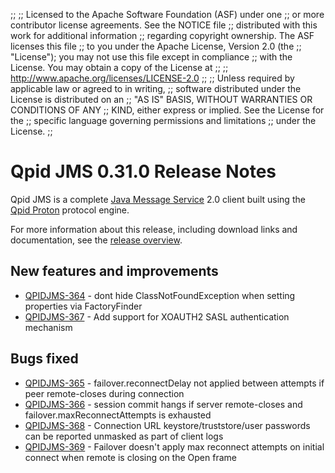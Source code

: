 ;;
;; Licensed to the Apache Software Foundation (ASF) under one
;; or more contributor license agreements.  See the NOTICE file
;; distributed with this work for additional information
;; regarding copyright ownership.  The ASF licenses this file
;; to you under the Apache License, Version 2.0 (the
;; "License"); you may not use this file except in compliance
;; with the License.  You may obtain a copy of the License at
;; 
;;   http://www.apache.org/licenses/LICENSE-2.0
;; 
;; Unless required by applicable law or agreed to in writing,
;; software distributed under the License is distributed on an
;; "AS IS" BASIS, WITHOUT WARRANTIES OR CONDITIONS OF ANY
;; KIND, either express or implied.  See the License for the
;; specific language governing permissions and limitations
;; under the License.
;;

# Qpid JMS 0.31.0 Release Notes

Qpid JMS is a complete [Java Message Service][jms] 2.0 client built
using the [Qpid Proton]({{site_url}}/proton/index.html) protocol
engine.

For more information about this release, including download links and
documentation, see the [release overview](index.html).

[jms]: http://en.wikipedia.org/wiki/Java_Message_Service


## New features and improvements

 - [QPIDJMS-364](https://issues.apache.org/jira/browse/QPIDJMS-364) - dont hide ClassNotFoundException when setting properties via FactoryFinder
 - [QPIDJMS-367](https://issues.apache.org/jira/browse/QPIDJMS-367) - Add support for XOAUTH2 SASL authentication mechanism

## Bugs fixed

 - [QPIDJMS-365](https://issues.apache.org/jira/browse/QPIDJMS-365) - failover.reconnectDelay not applied between attempts if peer remote-closes during connection
 - [QPIDJMS-366](https://issues.apache.org/jira/browse/QPIDJMS-366) - session commit hangs if server remote-closes and failover.maxReconnectAttempts is exhausted
 - [QPIDJMS-368](https://issues.apache.org/jira/browse/QPIDJMS-368) - Connection URL keystore/truststore/user passwords can be reported unmasked as part of client logs
 - [QPIDJMS-369](https://issues.apache.org/jira/browse/QPIDJMS-369) - Failover doesn't apply max reconnect attempts on initial connect when remote is closing on the Open frame